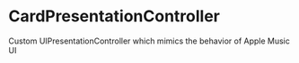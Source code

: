 # CardPresentationController
Custom UIPresentationController which mimics the behavior of Apple Music UI
